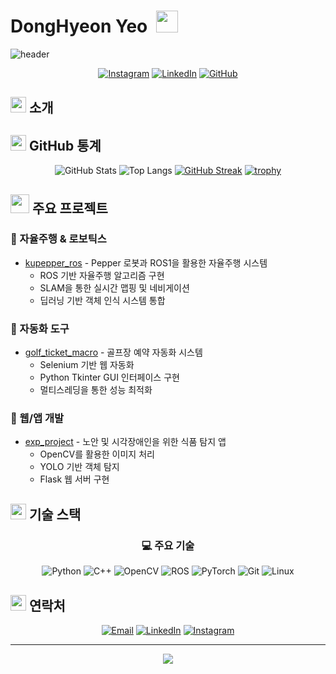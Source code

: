 # DongHyeon Yeo &nbsp;<img src="https://media.giphy.com/media/hvRJCLFzcasrR4ia7z/giphy.gif" width="35px">
![header](https://capsule-render.vercel.app/api?type=wave&color=auto&height=300&section=header&text=Developer%20Profile&fontSize=70)

<div align="center">
  
[![Instagram](https://img.shields.io/badge/Instagram-E4405F?style=for-the-badge&logo=Instagram&logoColor=white)](https://www.instagram.com/yeodonghyeon1/) 
[![LinkedIn](https://img.shields.io/badge/LinkedIn-0077B5?style=for-the-badge&logo=linkedin&logoColor=white)](https://www.linkedin.com/in/yeodonghyeon1/)
[![GitHub](https://img.shields.io/badge/GitHub-181717?style=for-the-badge&logo=github&logoColor=white)](https://github.com/yeodonghyeon1)

</div>

## <img src="https://media2.giphy.com/media/QssGEmpkyEOhBCb7e1/giphy.gif?cid=ecf05e47a0n3gi1bfqntqmob8g9aid1oyj2wr3ds3mg700bl&rid=giphy.gif" width="25px"> 소개


## <img src="https://media.giphy.com/media/iY8CRBdQXODJSCERIr/giphy.gif" width="25px"> GitHub 통계
<div align="center">
  
![GitHub Stats](https://github-readme-stats.vercel.app/api?username=yeodonghyeon1&show_icons=true&theme=radical)
![Top Langs](https://github-readme-stats.vercel.app/api/top-langs/?username=yeodonghyeon1&layout=compact&theme=radical)
[![GitHub Streak](https://github-readme-streak-stats.herokuapp.com/?user=yeodonghyeon1&theme=radical)](https://git.io/streak-stats)
[![trophy](https://github-profile-trophy.vercel.app/?username=yeodonghyeon1&theme=radical&row=1&column=6)](https://github.com/ryo-ma/github-profile-trophy)

</div>

## <img src="https://media.giphy.com/media/WUlplcMpOCEmTGBtBW/giphy.gif" width="30px"> 주요 프로젝트

### 🚗 자율주행 & 로보틱스
- [kupepper_ros](https://github.com/yeodonghyeon1/kupepper_ros) - Pepper 로봇과 ROS1을 활용한 자율주행 시스템
  - ROS 기반 자율주행 알고리즘 구현
  - SLAM을 통한 실시간 맵핑 및 네비게이션
  - 딥러닝 기반 객체 인식 시스템 통합

### 🔧 자동화 도구
- [golf_ticket_macro](https://github.com/yeodonghyeon1/golf_ticket_macro) - 골프장 예약 자동화 시스템
  - Selenium 기반 웹 자동화
  - Python Tkinter GUI 인터페이스 구현
  - 멀티스레딩을 통한 성능 최적화

### 📱 웹/앱 개발
- [exp_project](https://github.com/yeodonghyeon1/exp_project) - 노안 및 시각장애인을 위한 식품 탐지 앱
  - OpenCV를 활용한 이미지 처리
  - YOLO 기반 객체 탐지
  - Flask 웹 서버 구현

## <img src="https://media.giphy.com/media/jSKBmKkvo2dPQQtsR1/giphy.gif" width="25px"> 기술 스택

<div align="center">

### 💻 주요 기술
![Python](https://img.shields.io/badge/Python-3776AB?style=for-the-badge&logo=Python&logoColor=white)
![C++](https://img.shields.io/badge/C++-00599C?style=for-the-badge&logo=c%2B%2B&logoColor=white)
![OpenCV](https://img.shields.io/badge/OpenCV-5C3EE8?style=for-the-badge&logo=opencv&logoColor=white)
![ROS](https://img.shields.io/badge/ROS-22314E?style=for-the-badge&logo=ros&logoColor=white)
![PyTorch](https://img.shields.io/badge/PyTorch-EE4C2C?style=for-the-badge&logo=pytorch&logoColor=white)
![Git](https://img.shields.io/badge/Git-F05032?style=for-the-badge&logo=git&logoColor=white)
![Linux](https://img.shields.io/badge/Linux-FCC624?style=for-the-badge&logo=linux&logoColor=black)


</div>

## <img src="https://media.giphy.com/media/LnQjpWaON8nhr21vNW/giphy.gif" width="25px"> 연락처
<div align="center">
  
[![Email](https://img.shields.io/badge/Email-EA4335?style=for-the-badge&logo=gmail&logoColor=white)](mailto:yeodonghyeon1@gmail.com)
[![LinkedIn](https://img.shields.io/badge/LinkedIn-0077B5?style=for-the-badge&logo=linkedin&logoColor=white)](https://www.linkedin.com/in/yeodonghyeon1/)
[![Instagram](https://img.shields.io/badge/Instagram-E4405F?style=for-the-badge&logo=Instagram&logoColor=white)](https://www.instagram.com/yeodonghyeon1/)

</div>

---
<div align="center">
  <img src="https://komarev.com/ghpvc/?username=yeodonghyeon1&color=blueviolet&style=for-the-badge">
</div>
